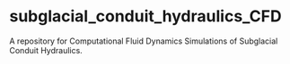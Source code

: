# subglacial_conduit_hydraulics_CFD
A repository for Computational Fluid Dynamics Simulations of Subglacial Conduit Hydraulics.
